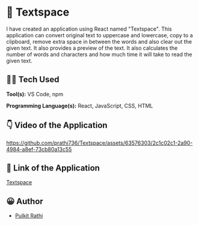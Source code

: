 # 📑 Textspace

I have created an application using React named "Textspace". This application can convert original text to uppercase and lowercase, copy to a clipboard, remove extra space in between the words and also clear out the given text. It also provides a preview of the text. It also calculates the number of words and characters and how much time it will take to read the given text.

## 👨‍💻 Tech Used 

**Tool(s):** VS Code, npm

**Programming Language(s):** React, JavaScript, CSS, HTML


## 👇 Video of the Application


https://github.com/prathi736/Textspace/assets/63576303/2c1c02c1-2a90-4984-a8ef-73cb80a13c55


## 🔗 Link of the Application

[Textspace](https://textspace.netlify.app/)



## 😀 Author

- [Pulkit Rathi](https://github.com/prathi736) 

